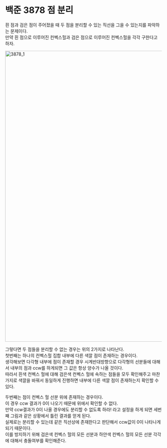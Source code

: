 # 백준 3878 점 분리
흰 점과 검은 점이 주어졌을 때 두 점을 분리할 수 있는 직선을 그을 수 있는지를 파악하는 문제이다.  
만약 흰 점으로 이루어진 컨벡스헐과 검은 점으로 이루어진 컨벡스헐을 각각 구한다고 하자.  

<img width="937" alt="3878_1" src="https://user-images.githubusercontent.com/78075226/122668688-3c5ec000-d1f4-11eb-83cd-e5f51e53833d.png">

그렇다면 두 점들을 분리할 수 없는 경우는 위의 2가지로 나타난다.  
첫번째는 하나의 컨벡스헐 집합 내부에 다른 색깔 점이 존재하는 경우이다.  
생각해보면 다각형 내부에 점이 존재할 경우 시계반대방향으로 다각형의 선분들에 대해서 내부의 점과 ccw를 하게되면 그 값은 항상 양수가 나올 것이다.  
따라서 흰색 컨벡스 헐에 대해 검은색 컨벡스 헐에 속하는 점들을 모두 확인해주고 마찬가지로 색깔을 바꿔서 동일하게 진행하면 내부에 다른 색깔 점이 존재하는지 확인할 수 있다.  
  
두번째는 점이 컨벡스 헐 선분 위에 존재하는 경우이다.  
이 경우 ccw 결과가 0이 나오기 때문에 위에서 확인할 수 없다.  
만약 ccw결과가 0이 나올 경우에도 분리할 수 없도록 하라! 라고 설정을 하게 되면 세번째 그림과 같은 상황에서 틀린 결과를 얻게 된다.  
실제로는 분리할 수 있는데 같은 직선상에 존재한다고 판단해서 ccw값이 0이 나타나게 되기 때문이다.  
이를 방지하기 위해 검은색 컨벡스 헐의 모든 선분과 하얀색 컨벡스 헐의 모든 선분 각각에 대해서 충돌여부를 확인해준다.  
